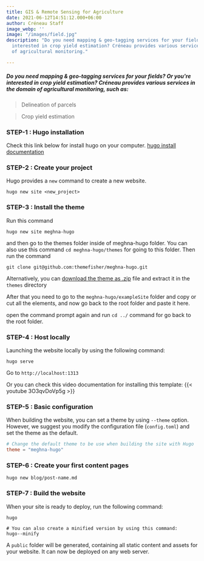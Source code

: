 ```yaml
---
title: GIS & Remote Sensing for Agriculture
date: 2021-06-12T14:51:12.000+06:00
author: Créneau Staff
image_webp: ''
image: "/images/field.jpg"
description: "Do you need mapping & geo-tagging services for your fields? Or you're
  interested in crop yield estimation? Créneau provides various services in the domain
  of agricultural monitoring."

---
```

##### Do you need mapping & geo-tagging services for your fields? Or you're interested in crop yield estimation? Créneau provides various services in the domain of agricultural monitoring, such as:

> Delineation of parcels

> Crop yield estimation

>

### STEP-1 : Hugo installation

Check this link below for install hugo on your computer.
[hugo install documentation](https://gohugo.io/getting-started/installing/)

### STEP-2 : Create your project

Hugo provides a `new` command to create a new website.

    hugo new site <new_project>

### STEP-3 : Install the theme

Run this command

    hugo new site meghna-hugo

and then go to the themes folder inside of meghna-hugo folder. You can also use this command `cd meghna-hugo/themes` for going to this folder.
Then run the command

    git clone git@github.com:themefisher/meghna-hugo.git

Alternatively, you can [download the theme as .zip](https://github.com/themefisher/meghna-hugo/archive/master.zip) file and extract it in the `themes` directory

After that you need to go to the `meghna-hugo/exampleSite` folder and copy or cut all the elements, and now go back to the root folder and paste it here.

open the command prompt again and run `cd ../` command for go back to the root folder.

### STEP-4 : Host locally

Launching the website locally by using the following command:

    hugo serve

Go to `http://localhost:1313`

Or you can check this video documentation for installing this template:
{{< youtube 3O3qvDoVp5g >}}

### STEP-5 : Basic configuration

When building the website, you can set a theme by using `--theme` option. However, we suggest you modify the configuration file (`config.toml`) and set the theme as the default.

```toml
# Change the default theme to be use when building the site with Hugo
theme = "meghna-hugo"
```

### STEP-6 : Create your first content pages

    hugo new blog/post-name.md

### STEP-7 : Build the website

When your site is ready to deploy, run the following command:

    hugo

    # You can also create a minified version by using this command:
    hugo--minify

A `public` folder will be generated, containing all static content and assets for your website. It can now be deployed on any web server.
